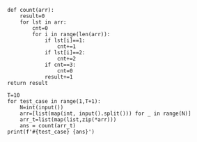     def count(arr):
        result=0
        for lst in arr:
            cnt=0
            for i in range(len(arr)):
                if lst[i]==1:
                    cnt+=1
                if lst[i]==2:
                    cnt+=2
                if cnt==3:
                    cnt=0
                result+=1
    return result

    T=10
    for test_case in range(1,T+1):
        N=int(input())
        arr=[list(map(int, input().split())) for _ in range(N)]
        arr_t=list(map(list,zip(*arr)))
        ans = count(arr_t)
    print(f'#{test_case} {ans}')
